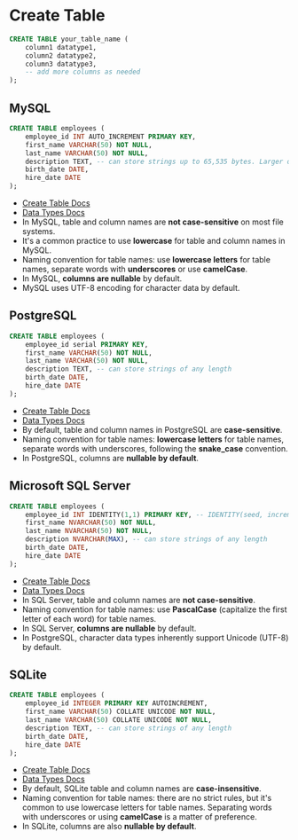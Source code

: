 # Create Table

```sql
CREATE TABLE your_table_name (
    column1 datatype1,
    column2 datatype2,
    column3 datatype3,
    -- add more columns as needed
);
```

## MySQL

```sql
CREATE TABLE employees (
    employee_id INT AUTO_INCREMENT PRIMARY KEY,
    first_name VARCHAR(50) NOT NULL,
    last_name VARCHAR(50) NOT NULL,
    description TEXT, -- can store strings up to 65,535 bytes. Larger options: MEDIUMTEXT, LONGTEXT.
    birth_date DATE,
    hire_date DATE
);
```

- [Create Table Docs](https://dev.mysql.com/doc/refman/8.0/en/create-table.html)
- [Data Types Docs](https://dev.mysql.com/doc/refman/8.0/en/data-types.html)
- In MySQL, table and column names are **not case-sensitive** on most file systems. 
- It's a common practice to use **lowercase** for table and column names in MySQL.
- Naming convention for table names: use **lowercase letters** for table names, separate words with **underscores** or use **camelCase**.
- In MySQL, **columns are nullable** by default.
- MySQL uses UTF-8 encoding for character data by default.

## PostgreSQL

```sql
CREATE TABLE employees (
    employee_id serial PRIMARY KEY,
    first_name VARCHAR(50) NOT NULL,
    last_name VARCHAR(50) NOT NULL,
    description TEXT, -- can store strings of any length
    birth_date DATE,
    hire_date DATE
);
```

- [Create Table Docs](https://www.postgresqltutorial.com/postgresql-tutorial/postgresql-create-table/)
- [Data Types Docs](https://www.postgresql.org/docs/current/datatype.html)
- By default, table and column names in PostgreSQL are **case-sensitive**.
- Naming convention for table names: **lowercase letters** for table names, separate words with underscores, following the **snake_case** convention.
- In PostgreSQL, columns are **nullable by default**.

## Microsoft SQL Server

```sql
CREATE TABLE employees (
    employee_id INT IDENTITY(1,1) PRIMARY KEY, -- IDENTITY(seed, increment)
    first_name NVARCHAR(50) NOT NULL,
    last_name NVARCHAR(50) NOT NULL,
    description NVARCHAR(MAX), -- can store strings of any length
    birth_date DATE,
    hire_date DATE
);
```

- [Create Table Docs](https://learn.microsoft.com/en-us/sql/t-sql/statements/create-table-transact-sql?view=sql-server-ver16)
- [Data Types Docs](https://learn.microsoft.com/en-us/sql/t-sql/data-types/data-types-transact-sql?view=sql-server-ver16)
- In SQL Server, table and column names are **not case-sensitive**.
- Naming convention for table names: use **PascalCase** (capitalize the first letter of each word) for table names.
- In SQL Server, **columns are nullable** by default.
- In PostgreSQL, character data types inherently support Unicode (UTF-8) by default.

## SQLite
 
```sql
CREATE TABLE employees (
    employee_id INTEGER PRIMARY KEY AUTOINCREMENT,
    first_name VARCHAR(50) COLLATE UNICODE NOT NULL,
    last_name VARCHAR(50) COLLATE UNICODE NOT NULL,
    description TEXT, -- can store strings of any length
    birth_date DATE,
    hire_date DATE
);
```

- [Create Table Docs](https://www.sqlite.org/lang_createtable.html)
- [Data Types Docs](https://www.sqlite.org/datatype3.html)
- By default, SQLite table and column names are **case-insensitive**. 
- Naming convention for table names: there are no strict rules, but it's common to use lowercase letters for table names. Separating words with underscores or using **camelCase** is a matter of preference.
- In SQLite, columns are also **nullable by default**.
